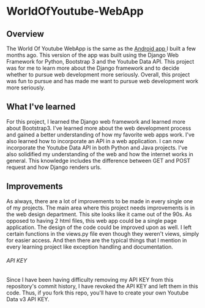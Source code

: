 # WorldOfYoutube-WebApp

## Overview
The World Of Youtube WebApp is the same as the [Android app ](https://github.com/Mikerah/WorldOfYoutube) I built a few months ago. This version of the app was built using the Django Web Framework for Python, Bootstrap 3 and the Youtube Data API. This project was for me to learn more about the Django framework and to decide whether to pursue web development more seriously. Overall, this project was fun to pursue and has made me want to pursue web development work more seriously.

## What I've learned
For this project, I learned the Django web framework and learned more about Bootstrap3. I've learned more about the web development process and gained a better understanding of how my favorite web apps work. I've also learned how to incorporate an API in a web application. I can now incorporate the Youtube Data API in both Python and Java projects. I've also solidified my understanding of the web and how the internet works in general. This knowledge includes the difference between GET and POST request and how Django renders urls.

## Improvements
As always, there are a lot of improvements to be made in every single one of my projects. The main area where this project needs improvements is in the web design department. This site looks like it came out of the 90s. As opposed to having 2 html files, this web app could be a single page application. The design of the code could be improved upon as well. I left certain functions in the views.py file even though they weren't views, simply for easier access. And then there are the typical things that I mention in every learning project like exception handling and documentation.

###### API KEY
Since I have been having difficulty removing my API KEY from this repository's commit history, I have revoked the API KEY and left them in this code. Thus, if you fork this repo, you'll have to create your own Youtube Data v3 API KEY.

